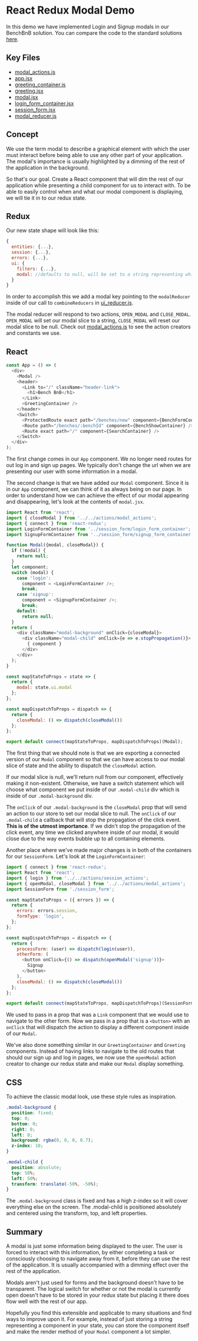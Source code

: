 # React Redux Modal Demo

In this demo we have implemented Login and Signup modals in our BenchBnB solution. You can compare the code to the standard solutions [here](https://github.com/appacademy/curriculum/tree/master/react/projects/bench_bnb/solution).

## Key Files

- [modal_actions.js](./frontend/actions/modal_actions.js)
- [app.jsx](./frontend/components/app.jsx)
- [greeting_container.js](./frontend/components/greeting/greeting_container.js)
- [greeting.jsx](./frontend/components/greeting/greeting.jsx)
- [modal.jsx](./frontend/components/modal/modal.jsx)
- [login_form_container.jsx](./frontend/components/session_form/login_form_container.jsx)
- [session_form.jsx](./frontend/components/session_form/session_form.jsx)
- [modal_reducer.js](./frontend/reducers/modal_reducer.js)

## Concept

We use the term modal to describe a graphical element with which the user must interact before being able to use any other part of your application. The modal's importance is usually highlighted by a dimming of the rest of the application in the background.

So that's our goal. Create a React component that will dim the rest of our application while presenting a child component for us to interact with. To be able to easily control when and what our modal component is displaying, we will tie it in to our redux state.

## Redux
Our new state shape will look like this:
```js
{
  entities: {...},
  session: {...},
  errors: {...},
  ui: {
    filters: {...},
    modal: //defaults to null, will be set to a string representing which component to show
  }
}
```
In order to accomplish this we add a modal key pointing to the `modalReducer` inside of our call to `combineReducers` in [ui_reducer.js](./frontend/reducers/ui_reducer.js).

The modal reducer will respond to two actions, `OPEN_MODAL` and `CLOSE_MODAL`. `OPEN_MODAL` will set our modal slice to a string, `CLOSE_MODAL` will reset our modal slice to be null. Check out [modal_actions.js](./frontend/actions/modal_actions.js) to see the action creators and constants we use.

## React
```js
const App = () => (
  <div>
    <Modal />
    <header>
      <Link to="/" className="header-link">
        <h1>Bench BnB</h1>
      </Link>
      <GreetingContainer />
    </header>
    <Switch>
      <ProtectedRoute exact path="/benches/new" component={BenchFormContainer} />
      <Route path="/benches/:benchId" component={BenchShowContainer} />
      <Route exact path="/" component={SearchContainer} />
    </Switch>
  </div>
);
```
The first change comes in our `App` component. We no longer need routes for out log in and sign up pages. We typically don't change the url when we are presenting our user with some information in a modal.

The second change is that we have added our `Modal` component. Since it is in our `App` component, we can think of it as always being on our page. In order to understand how we can achieve the effect of our modal appearing and disappearing, let's look at the contents of `modal.jsx`.

```js
import React from 'react';
import { closeModal } from '../../actions/modal_actions';
import { connect } from 'react-redux';
import LoginFormContainer from '../session_form/login_form_container';
import SignupFormContainer from '../session_form/signup_form_container';

function Modal({modal, closeModal}) {
  if (!modal) {
    return null;
  }
  let component;
  switch (modal) {
    case 'login':
      component = <LoginFormContainer />;
      break;
    case 'signup':
      component = <SignupFormContainer />;
      break;
    default:
      return null;
  }
  return (
    <div className="modal-background" onClick={closeModal}>
      <div className="modal-child" onClick={e => e.stopPropagation()}>
        { component }
      </div>
    </div>
  );
}

const mapStateToProps = state => {
  return {
    modal: state.ui.modal
  };
};

const mapDispatchToProps = dispatch => {
  return {
    closeModal: () => dispatch(closeModal())
  };
};

export default connect(mapStateToProps, mapDispatchToProps)(Modal);

```
The first thing that we should note is that we are exporting a connected version of our `Modal` component so that we can have access to our modal slice of state and the ability to dispatch the `closeModal` action.

If our modal slice is null, we'll return null from our component, effectively making it non-existent. Otherwise, we have a switch statement which will choose what component we put inside of our `.modal-child` div which is inside of our `.modal-background` div.

The `onClick` of our `.modal-background` is the `closeModal` prop that will send an action to our store to set our modal slice to null. The `onClick` of our `.modal-child` a callback that will stop the propagation of the click event. **This is of the utmost importance**. If we didn't stop the propagation of the click event, any time we clicked anywhere inside of our modal, it would close due to the way events bubble up to all containing elements.

Another place where we've made major changes is in both of the containers for our `SessionForm`. Let's look at the `LoginFormContainer`:
```js
import { connect } from 'react-redux';
import React from 'react';
import { login } from '../../actions/session_actions';
import { openModal, closeModal } from '../../actions/modal_actions';
import SessionForm from './session_form';

const mapStateToProps = ({ errors }) => {
  return {
    errors: errors.session,
    formType: 'login',
  };
};

const mapDispatchToProps = dispatch => {
  return {
    processForm: (user) => dispatch(login(user)),
    otherForm: (
      <button onClick={() => dispatch(openModal('signup'))}>
        Signup
      </button>
    ),
    closeModal: () => dispatch(closeModal())
  };
};

export default connect(mapStateToProps, mapDispatchToProps)(SessionForm);
```
We used to pass in a prop that was a `Link` component that we would use to navigate to the other form. Now we pass in a prop that is a `<button>` with an `onClick` that will dispatch the action to display a different component inside of our `Modal`.

We've also done something similar in our `GreetingContainer` and `Greeting` components. Instead of having links to navigate to the old routes that should our sign up and log in pages, we now use the `openModal` action creator to change our redux state and make our `Modal` display something.

## CSS

To achieve the classic modal look, use these style rules as inspiration.
```css
.modal-background {
  position: fixed;
  top: 0;
  bottom: 0;
  right: 0;
  left: 0;
  background: rgba(0, 0, 0, 0.7);
  z-index: 10;
}

.modal-child {
  position: absolute;
  top: 50%;
  left: 50%;
  transform: translate(-50%, -50%);
}
```
The `.modal-background` class is fixed and has a high z-index so it will cover everything else on the screen. The .modal-child is positioned absolutely and centered using the transform, top, and left properties.

## Summary

A modal is just some information being displayed to the user. The user is forced to interact with this information, by either completing a task or consciously choosing to navigate away from it, before they can use the rest of the application. It is usually accompanied with a dimming effect over the rest of the application.

Modals aren't just used for forms and the background doesn't have to be transparent. The logical switch for whether or not the modal is currently open doesn't have to be stored in your redux state but placing it there does flow well with the rest of our app.

Hopefully you find this extensible and applicable to many situations and find ways to improve upon it. For example, instead of just storing a string representing a component in your state, you can store the component itself and make the render method of your `Modal` component a lot simpler.

